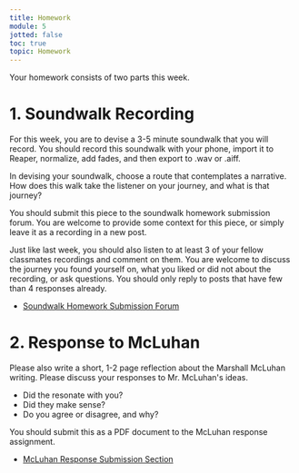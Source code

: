 ```yaml
---
title: Homework
module: 5
jotted: false
toc: true
topic: Homework
---
```


Your homework consists of two parts this week.

# 1. Soundwalk Recording

For this week, you are to devise a 3-5 minute soundwalk that you will record. You should record this soundwalk with your phone, import it to Reaper, normalize, add fades, and then export to .wav or .aiff.

In devising your soundwalk, choose a route that contemplates a narrative. How does this walk take the listener on your journey, and what is that journey?

You should submit this piece to the soundwalk homework submission forum. You are welcome to provide some context for this piece, or simply leave it as a recording in a new post.

Just like last week, you should also listen to at least 3 of your fellow classmates recordings and comment on them. You are welcome to discuss the journey you found yourself on, what you liked or did not about the recording, or ask questions. You should only reply to posts that have few than 4 responses already.

- [Soundwalk Homework Submission Forum](https://moodle.umt.edu/mod/hsuforum/view.php?id=1677919)

# 2.  Response to McLuhan

Please also write a short, 1-2 page reflection about the Marshall McLuhan writing. Please discuss your responses to Mr. McLuhan's ideas.

- Did the resonate with you?
- Did they make sense?
- Do you agree or disagree, and why?

You should submit this as a PDF document to the McLuhan response assignment.

- [McLuhan Response Submission Section](https://moodle.umt.edu/mod/assign/view.php?id=1677921)
